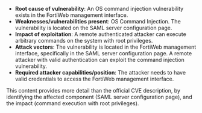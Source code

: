 - **Root cause of vulnerability**: An OS command injection vulnerability exists in the FortiWeb management interface.
- **Weaknesses/vulnerabilities present**: OS Command Injection. The vulnerability is located on the SAML server configuration page.
- **Impact of exploitation**: A remote authenticated attacker can execute arbitrary commands on the system with root privileges.
- **Attack vectors**: The vulnerability is located in the FortiWeb management interface, specifically in the SAML server configuration page. A remote attacker with valid authentication can exploit the command injection vulnerability.
- **Required attacker capabilities/position**: The attacker needs to have valid credentials to access the FortiWeb management interface.

This content provides more detail than the official CVE description, by identifying the affected component (SAML server configuration page), and the impact (command execution with root privileges).